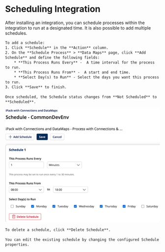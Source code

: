 # Scheduling Integration 

<head>
  <meta name="guidename" content="Spaces"/>
  <meta name="context" content="GUID-6e86b57e-588e-47c3-b2c6-b375ff0bb694"/>
</head>

After installing an integration, you can schedule processes within the integration to run at a designated time. It is also possible to add multiple schedules.

    To add a schedule:
    1. Click **Schedule** in the **Action** column.
    2. On the **Schedule Process** > **Data Maps** page, click **Add Schedule** and define the following fields:
        * **This Process Runs Every** -  A time interval for the process to run.
        * **This Process Runs From** -  A start and end time.
        * **Select Day(s) to Run** - Select the days you want this process to run.
    3. Click **Save** to finish.

    Once scheduled, the Schedule status changes from **Not Scheduled** to **Scheduled**.

![](./images/spa_schedule_integration.png)

    To delete a schedule, click **Delete Schedule**.

    You can edit the existing schedule by changing the configured Schedule properties.

